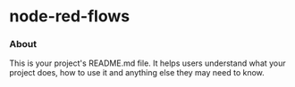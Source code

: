node-red-flows
==============

### About

This is your project's README.md file. It helps users understand what your
project does, how to use it and anything else they may need to know.